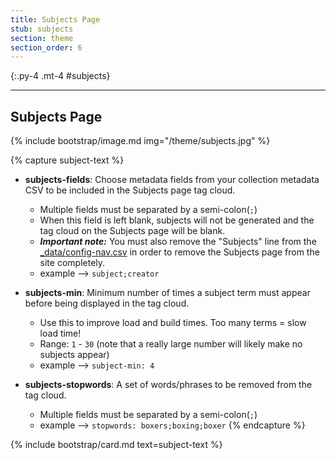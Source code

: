 ```yaml
---
title: Subjects Page
stub: subjects
section: theme
section_order: 6
---
```


{:.py-4 .mt-4 #subjects}
***

## Subjects Page

{% include bootstrap/image.md img="/theme/subjects.jpg" %}

{% capture subject-text %}
- **subjects-fields**: Choose metadata fields from your collection metadata CSV to be included in the Subjects page tag cloud.
	- Multiple fields must be separated by a semi-colon(`;`)
	- When this field is left blank, subjects will not be generated and the tag cloud on the Subjects page will be blank. 
	- ***Important note:*** You must also remove the "Subjects" line from the [_data/config-nav.csv](customize#config-nav) in order to remove the Subjects page from the site completely.
	- example --> `subject;creator`

- **subjects-min**: Minimum number of times a subject term must appear before being displayed in the tag cloud. 
	- Use this to improve load and build times. Too many terms = slow load time!
	- Range: `1` - `30` (note that a really large number will likely make no subjects appear)
	- example --> `subject-min: 4`

- **subjects-stopwords**: A set of words/phrases to be removed from the tag cloud.
	- Multiple fields must be separated by a semi-colon(`;`)
	- example --> `stopwords: boxers;boxing;boxer`
{% endcapture %}

{% include bootstrap/card.md text=subject-text %}